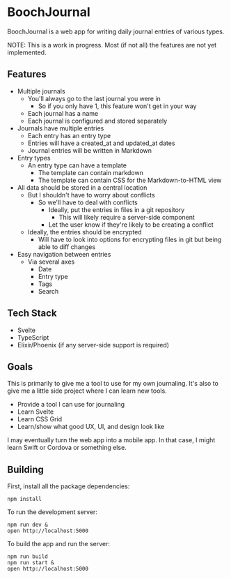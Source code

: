# BoochJournal

BoochJournal is a web app for writing daily journal entries of various types.

NOTE: This is a work in progress. Most (if not all) the features are not yet implemented.


## Features

* Multiple journals
    * You'll always go to the last journal you were in
        * So if you only have 1, this feature won't get in your way
    * Each journal has a name
    * Each journal is configured and stored separately
* Journals have multiple entries
    * Each entry has an entry type
    * Entries will have a created_at and updated_at dates
    * Journal entries will be written in Markdown
* Entry types
    * An entry type can have a template
        * The template can contain markdown
        * The template can contain CSS for the Markdown-to-HTML view
* All data should be stored in a central location
    * But I shouldn't have to worry about conflicts
        * So we'll have to deal with conflicts
            * Ideally, put the entries in files in a git repository
                * This will likely require a server-side component
            * Let the user know if they're likely to be creating a conflict
    * Ideally, the entries should be encrypted
        * Will have to look into options for encrypting files in git but being able to diff changes
* Easy navigation between entries
    * Via several axes
        * Date
        * Entry type
        * Tags
        * Search


## Tech Stack

* Svelte
* TypeScript
* Elixir/Phoenix (if any server-side support is required)


## Goals

This is primarily to give me a tool to use for my own journaling.
It's also to give me a little side project where I can learn new tools.

* Provide a tool I can use for journaling
* Learn Svelte
* Learn CSS Grid
* Learn/show what good UX, UI, and design look like

I may eventually turn the web app into a mobile app.
In that case, I might learn Swift or Cordova or something else.


## Building

First, install all the package dependencies:

~~~ shell
npm install
~~~

To run the development server:

~~~ shell
npm run dev &
open http://localhost:5000
~~~

To build the app and run the server:

~~~ shell
npm run build
npm run start &
open http://localhost:5000
~~~
